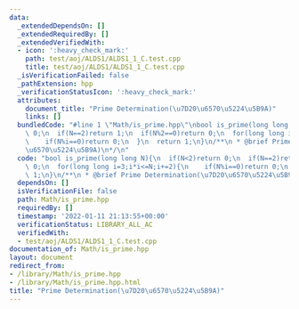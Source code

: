 ```yaml
---
data:
  _extendedDependsOn: []
  _extendedRequiredBy: []
  _extendedVerifiedWith:
  - icon: ':heavy_check_mark:'
    path: test/aoj/ALDS1/ALDS1_1_C.test.cpp
    title: test/aoj/ALDS1/ALDS1_1_C.test.cpp
  _isVerificationFailed: false
  _pathExtension: hpp
  _verificationStatusIcon: ':heavy_check_mark:'
  attributes:
    document_title: "Prime Determination(\u7D20\u6570\u5224\u5B9A)"
    links: []
  bundledCode: "#line 1 \"Math/is_prime.hpp\"\nbool is_prime(long long N){\n  if(N<2)return\
    \ 0;\n  if(N==2)return 1;\n  if(N%2==0)return 0;\n  for(long long i=3;i*i<=N;i+=2){\n\
    \    if(N%i==0)return 0;\n  }\n  return 1;\n}\n/**\n * @brief Prime Determination(\u7D20\
    \u6570\u5224\u5B9A)\n*/\n"
  code: "bool is_prime(long long N){\n  if(N<2)return 0;\n  if(N==2)return 1;\n  if(N%2==0)return\
    \ 0;\n  for(long long i=3;i*i<=N;i+=2){\n    if(N%i==0)return 0;\n  }\n  return\
    \ 1;\n}\n/**\n * @brief Prime Determination(\u7D20\u6570\u5224\u5B9A)\n*/"
  dependsOn: []
  isVerificationFile: false
  path: Math/is_prime.hpp
  requiredBy: []
  timestamp: '2022-01-11 21:13:55+00:00'
  verificationStatus: LIBRARY_ALL_AC
  verifiedWith:
  - test/aoj/ALDS1/ALDS1_1_C.test.cpp
documentation_of: Math/is_prime.hpp
layout: document
redirect_from:
- /library/Math/is_prime.hpp
- /library/Math/is_prime.hpp.html
title: "Prime Determination(\u7D20\u6570\u5224\u5B9A)"
---
```

